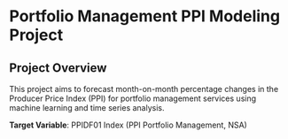 # Portfolio Management PPI Modeling Project

## Project Overview
This project aims to forecast month-on-month percentage changes in the Producer Price Index (PPI) for portfolio management services using machine learning and time series analysis.

**Target Variable**: PPIDF01 Index (PPI Portfolio Management, NSA)
